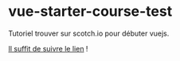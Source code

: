 # vue-starter-course-test

Tutoriel trouver sur scotch.io pour débuter vuejs.

[Il suffit de suivre le lien](https://scotch.io/courses/getting-started-with-vuejs/downloading-files) !
